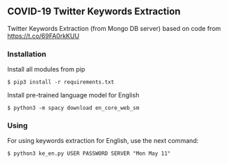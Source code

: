 ## COVID-19 Twitter Keywords Extraction

Twitter Keywords Extraction (from Mongo DB server) based on code from https://t.co/69FA0rkKUU

### Installation

Install all modules from pip

`$ pip3 install -r requirements.txt`

Install pre-trained language model for English

`$ python3 -m spacy download en_core_web_sm`

### Using

For using keywords extraction for English, use the next command:

`$ python3 ke_en.py USER PASSWORD SERVER "Mon May 11"`
